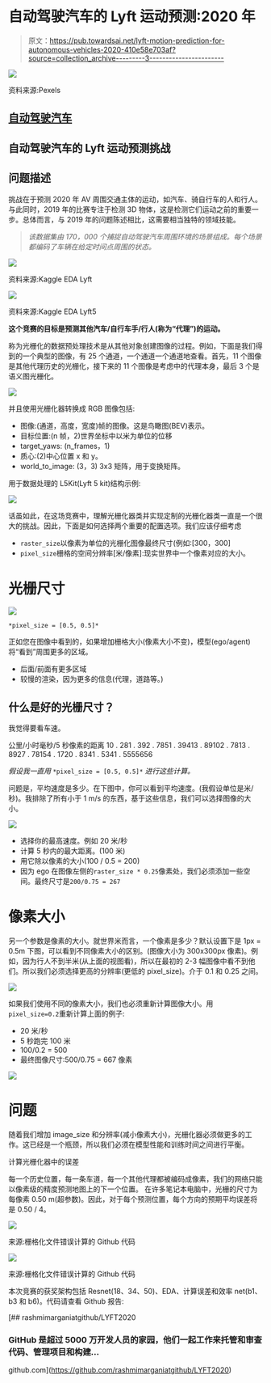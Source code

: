 # 自动驾驶汽车的 Lyft 运动预测:2020 年

> 原文：<https://pub.towardsai.net/lyft-motion-prediction-for-autonomous-vehicles-2020-410e58e703af?source=collection_archive---------3----------------------->

![](img/1d9ab502a75158e20d5a33fce40bb9f8.png)

资料来源:Pexels

## [自动驾驶汽车](https://towardsai.net/p/category/self-driving-cars)

## 自动驾驶汽车的 Lyft 运动预测挑战

## 问题描述

挑战在于预测 2020 年 AV 周围交通主体的运动，如汽车、骑自行车的人和行人。与此同时，2019 年的比赛专注于检测 3D 物体，这是检测它们运动之前的重要一步。总体而言，与 2019 年的问题陈述相比，这需要相当独特的领域技能。

> *该数据集由 170，000 个捕捉自动驾驶汽车周围环境的场景组成。每个场景都编码了车辆在给定时间点周围的状态。*

![](img/1df70668eb68179ed0994494fd883f42.png)

资料来源:Kaggle EDA Lyft

![](img/fbed2fa6334f8c605b4076d452d34fc6.png)

资料来源:Kaggle EDA Lyft5

**这个竞赛的目标是预测其他汽车/自行车手/行人(称为“代理”)的运动。**

称为光栅化的数据预处理技术是从其他对象创建图像的过程。例如，下面是我们得到的一个典型的图像，有 25 个通道，一个通道一个通道地查看。首先，11 个图像是其他代理历史的光栅化，接下来的 11 个图像是考虑中的代理本身，最后 3 个是语义图光栅化。

![](img/fbc957fef4d00f8526233651194590e8.png)

并且使用光栅化器转换成 RGB 图像包括:

*   图像:(通道，高度，宽度)帧的图像。这是鸟瞰图(BEV)表示。
*   目标位置:(n 帧，2)世界坐标中以米为单位的位移
*   target_yaws: (n_frames，1)
*   质心:(2)中心位置 x 和 y。
*   world_to_image: (3，3) 3x3 矩阵，用于变换矩阵。

用于数据处理的 L5Kit(Lyft 5 kit)结构示例:

![](img/eefcc019f6be0389f29c7e81a30a96dd.png)

话虽如此，在这场竞赛中，理解光栅化器类并实现定制的光栅化器类一直是一个很大的挑战。因此，下面是如何选择两个重要的配置选项。我们应该仔细考虑

*   `raster_size`以像素为单位的光栅化图像最终尺寸(例如:[300，300]
*   `pixel_size`栅格的空间分辨率[米/像素]:现实世界中一个像素对应的大小。

# 光栅尺寸

![](img/d8c8cebf6f547ba04ecc0890e9a8596f.png)

`*pixel_size = [0.5, 0.5]*`

正如您在图像中看到的，如果增加栅格大小(像素大小不变)，模型(ego/agent)将“看到”周围更多的区域。

*   后面/前面有更多区域
*   较慢的渲染，因为更多的信息(代理，道路等。)

## **什么是好的光栅尺寸？**
我觉得要看车速。

公里/小时毫秒/5 秒像素的距离 10 . 281 . 392 . 7851 . 39413 . 89102 . 7813 . 8927 . 78154 . 1720 . 8341 . 5341 . 5555656

*假设我一直用* `*pixel_size = [0.5, 0.5]*` *进行这些计算。*

问题是，平均速度是多少。在下图中，你可以看到平均速度。(我假设单位是米/秒)。我排除了所有小于 1 m/s 的东西，基于这些信息，我们可以选择图像的大小。

![](img/1c9de6b9079ae692401554258defdbad.png)

*   选择你的最高速度。例如 20 米/秒
*   计算 5 秒内的最大距离。(100 米)
*   用它除以像素的大小(100 / 0.5 = 200)
*   因为 ego 在图像左侧的`raster_size * 0.25`像素处，我们必须添加一些空间。最终尺寸是`200/0.75 = 267`

# 像素大小

另一个参数是像素的大小。就世界米而言，一个像素是多少？默认设置下是 1px = 0.5m
下图，可以看到不同像素大小的区别。(图像大小为 300x300px 像素)。例如，因为行人不到半米(从上面的视图看)，所以在最初的 2-3 幅图像中看不到他们。所以我们必须选择更高的分辨率(更低的 pixel_size)。介于 0.1 和 0.25 之间。

![](img/e2c94aa54c997259be0181149c3fb919.png)

如果我们使用不同的像素大小，我们也必须重新计算图像大小。用`pixel_size=0.2`重新计算上面的例子:

*   20 米/秒
*   5 秒跑完 100 米
*   100/0.2 = 500
*   最终图像尺寸:500/0.75 = 667 像素

![](img/ae43c4eeaa7047ec21b710324069b058.png)

# 问题

随着我们增加 image_size 和分辨率(减小像素大小)，光栅化器必须做更多的工作。这已经是一个瓶颈，所以我们必须在模型性能和训练时间之间进行平衡。

计算光栅化器中的误差

每一个历史位置，每一条车道，每一个其他代理都被编码成像素，我们的网络只能以像素级的精度预测地图上的下一个位置。
在许多笔记本电脑中，光栅的尺寸为每像素 0.50 m(超参数)。因此，对于每个预测位置，每个方向的预期平均误差将是 0.50 / 4。

![](img/e9b0e3b99bd660b28e5bac35fc07a6d8.png)

来源:栅格化文件错误计算的 Github 代码

![](img/f2e2183fcac45e3875f52c23af74f20b.png)

来源:栅格化文件错误计算的 Github 代码

本次竞赛的获奖架构包括 Resnet(18、34、50)、EDA、计算误差和效率 net(b1、b3 和 b6)。代码请查看 Github 报告:

[](https://github.com/rashmimarganiatgithub/LYFT2020) [## rashmimarganiatgithub/LYFT2020

### GitHub 是超过 5000 万开发人员的家园，他们一起工作来托管和审查代码、管理项目和构建…

github.com](https://github.com/rashmimarganiatgithub/LYFT2020)
